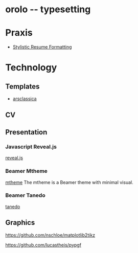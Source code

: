orolo -- typesetting
====================

# Praxis

 - [Stylistic Resume Formatting](http://practicaltypography.com/resumes.html)


# Technology

## Templates

 - [arsclassica](http://www.latextemplates.com/template/arsclassica-article)

## CV

## Presentation

### Javascript Reveal.js
[reveal.js](http://lab.hakim.se/reveal-js/#/)

### Beamer Mtheme
[mtheme](https://github.com/matze/mtheme)
The mtheme is a Beamer theme with minimal visual.

### Beamer Tanedo
[tanedo](http://www.physics.uci.edu/~tanedo/talks.html)

## Graphics

https://github.com/nschloe/matplotlib2tikz

https://github.com/lucastheis/pypgf